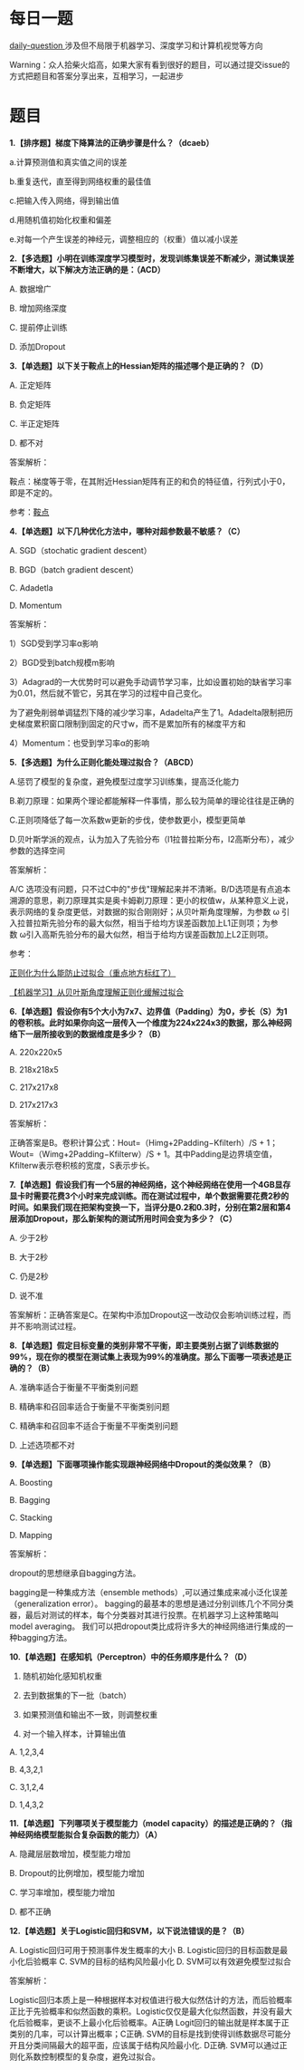 # 每日一题

[daily-question ](https://github.com/amusi/daily-question) 涉及但不局限于机器学习、深度学习和计算机视觉等方向

Warning：众人拾柴火焰高，如果大家有看到很好的题目，可以通过提交issue的方式把题目和答案分享出来，互相学习，一起进步



# 题目

**1.【排序题】梯度下降算法的正确步骤是什么？（dcaeb）**

a.计算预测值和真实值之间的误差

b.重复迭代，直至得到网络权重的最佳值

c.把输入传入网络，得到输出值

d.用随机值初始化权重和偏差

e.对每一个产生误差的神经元，调整相应的（权重）值以减小误差


**2.【多选题】小明在训练深度学习模型时，发现训练集误差不断减少，测试集误差不断增大，以下解决方法正确的是：（ACD）**

A. 数据增广

B. 增加网络深度

C. 提前停止训练

D. 添加Dropout


**3.【单选题】以下关于鞍点上的Hessian矩阵的描述哪个是正确的？（D）**

A. 正定矩阵

B. 负定矩阵

C. 半正定矩阵

D. 都不对

答案解析：

鞍点：梯度等于零，在其附近Hessian矩阵有正的和负的特征值，行列式小于0，即是不定的。 

参考：[鞍点](https://blog.csdn.net/baidu_27643275/article/details/79250537)

**4.【单选题】以下几种优化方法中，哪种对超参数最不敏感？（C）**

A. SGD（stochatic gradient descent）

B. BGD（batch gradient descent）

C. Adadetla

D. Momentum

答案解析：

1）SGD受到学习率α影响

2）BGD受到batch规模m影响

3）Adagrad的一大优势时可以避免手动调节学习率，比如设置初始的缺省学习率为0.01，然后就不管它，另其在学习的过程中自己变化。

为了避免削弱单调猛烈下降的减少学习率，Adadelta产生了1。Adadelta限制把历史梯度累积窗口限制到固定的尺寸w，而不是累加所有的梯度平方和

4）Momentum：也受到学习率α的影响

**5.【多选题】为什么正则化能处理过拟合？（ABCD）**

A.惩罚了模型的复杂度，避免模型过度学习训练集，提高泛化能力

B.剃刀原理：如果两个理论都能解释一件事情，那么较为简单的理论往往是正确的

C.正则项降低了每一次系数w更新的步伐，使参数更小，模型更简单

D.贝叶斯学派的观点，认为加入了先验分布（l1拉普拉斯分布，l2高斯分布），减少参数的选择空间

答案解析：

A/C 选项没有问题，只不过C中的"步伐"理解起来并不清晰。B/D选项是有点追本溯源的意思，剃刀原理其实是奥卡姆剃刀原理：更小的权值w，从某种意义上说，表示网络的复杂度更低，对数据的拟合刚刚好；从贝叶斯角度理解，为参数 ω 引入拉普拉斯先验分布的最大似然，相当于给均方误差函数加上L1正则项；为参数 ω引入高斯先验分布的最大似然，相当于给均方误差函数加上L2正则项。


参考：

[正则化为什么能防止过拟合（重点地方标红了）](https://www.cnblogs.com/alexanderkun/p/6922428.html)

[【机器学习】从贝叶斯角度理解正则化缓解过拟合](https://blog.csdn.net/u014433413/article/details/78408983)

**6.【单选题】假设你有5个大小为7x7、边界值（Padding）为0，步长（S）为1的卷积核。此时如果你向这一层传入一个维度为224x224x3的数据，那么神经网络下一层所接收到的数据维度是多少？（B）**

A. 220x220x5

B. 218x218x5

C. 217x217x8

D. 217x217x3

答案解析：

正确答案是B。卷积计算公式：Hout=（Himg+2Padding−Kfilterh）/S + 1；Wout=（Wimg+2Padding−Kfilterw）/S + 1。其中Padding是边界填空值，Kfilterw表示卷积核的宽度，S表示步长。

**7.【单选题】假设我们有一个5层的神经网络，这个神经网络在使用一个4GB显存显卡时需要花费3个小时来完成训练。而在测试过程中，单个数据需要花费2秒的时间。如果我们现在把架构变换一下，当评分是0.2和0.3时，分别在第2层和第4层添加Dropout，那么新架构的测试所用时间会变为多少？（C）**

A. 少于2秒

B. 大于2秒

C. 仍是2秒

D. 说不准

答案解析：正确答案是C。在架构中添加Dropout这一改动仅会影响训练过程，而并不影响测试过程。

**8.【单选题】假定目标变量的类别非常不平衡，即主要类别占据了训练数据的99%，现在你的模型在测试集上表现为99%的准确度。那么下面哪一项表述是正确的？（B）**

A. 准确率适合于衡量不平衡类别问题

B. 精确率和召回率适合于衡量不平衡类别问题

C. 精确率和召回率不适合于衡量不平衡类别问题

D. 上述选项都不对

**9.【单选题】下面哪项操作能实现跟神经网络中Dropout的类似效果？（B）**

A. Boosting

B. Bagging

C. Stacking

D. Mapping

答案解析：

dropout的思想继承自bagging方法。

bagging是一种集成方法（ensemble methods）,可以通过集成来减小泛化误差（generalization error）。 
bagging的最基本的思想是通过分别训练几个不同分类器，最后对测试的样本，每个分类器对其进行投票。在机器学习上这种策略叫model averaging。 我们可以把dropout类比成将许多大的神经网络进行集成的一种bagging方法。 

**10.【单选题】在感知机（Perceptron）中的任务顺序是什么？（D）**

1. 随机初始化感知机权重

2. 去到数据集的下一批（batch）

3. 如果预测值和输出不一致，则调整权重

4. 对一个输入样本，计算输出值

A. 1,2,3,4

B. 4,3,2,1

C. 3,1,2,4

D. 1,4,3,2

**11.【单选题】下列哪项关于模型能力（model capacity）的描述是正确的？（指神经网络模型能拟合复杂函数的能力）（A）**

A. 隐藏层层数增加，模型能力增加

B. Dropout的比例增加，模型能力增加

C. 学习率增加，模型能力增加

D. 都不正确

**12.【单选题】关于Logistic回归和SVM，以下说法错误的是？（B）**

A. Logistic回归可用于预测事件发生概率的大小
B. Logistic回归的目标函数是最小化后验概率
C. SVM的目标的结构风险最小化
D. SVM可以有效避免模型过拟合

答案解析：

Logistic回归本质上是一种根据样本对权值进行极大似然估计的方法，而后验概率正比于先验概率和似然函数的乘积。Logistic仅仅是最大化似然函数，并没有最大化后验概率，更谈不上最小化后验概率。A正确 Logit回归的输出就是样本属于正类别的几率，可以计算出概率；C正确. SVM的目标是找到使得训练数据尽可能分开且分类间隔最大的超平面，应该属于结构风险最小化. D正确. SVM可以通过正则化系数控制模型的复杂度，避免过拟合。